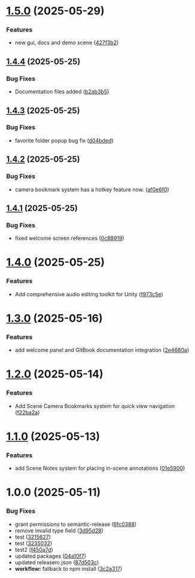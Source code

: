 # [1.5.0](https://github.com/slowac/DevToolkitSuite/compare/v1.4.4...v1.5.0) (2025-05-29)


### Features

* new gui, docs and demo scene ([427f3b2](https://github.com/slowac/DevToolkitSuite/commit/427f3b2e736f0287a840e70e75c45a905ab49663))

## [1.4.4](https://github.com/slowac/com.ogbcrew.devtoolkitsuite/compare/v1.4.3...v1.4.4) (2025-05-25)


### Bug Fixes

* Documentation files added ([b2ab3b5](https://github.com/slowac/com.ogbcrew.devtoolkitsuite/commit/b2ab3b577a21a991b05eb50c96f53984b7b5a924))

## [1.4.3](https://github.com/slowac/com.ogbcrew.devtoolkitsuite/compare/v1.4.2...v1.4.3) (2025-05-25)


### Bug Fixes

* favorite folder popup bug fix ([d04bded](https://github.com/slowac/com.ogbcrew.devtoolkitsuite/commit/d04bded517e94ce334c15e97c510bda87113b033))

## [1.4.2](https://github.com/slowac/com.ogbcrew.devtoolkitsuite/compare/v1.4.1...v1.4.2) (2025-05-25)


### Bug Fixes

* camera bookmark system has a hotkey feature now. ([af0e6f0](https://github.com/slowac/com.ogbcrew.devtoolkitsuite/commit/af0e6f006cf2eb8bcef65973457cf765bb6dcd43))

## [1.4.1](https://github.com/slowac/com.ogbcrew.devtoolkitsuite/compare/v1.4.0...v1.4.1) (2025-05-25)


### Bug Fixes

* fixed welcome screen references ([0c88919](https://github.com/slowac/com.ogbcrew.devtoolkitsuite/commit/0c88919932c1ba359fc1b1ce4b3da14012a507b6))

# [1.4.0](https://github.com/slowac/com.ogbcrew.devtoolkitsuite/compare/v1.3.0...v1.4.0) (2025-05-25)


### Features

* Add comprehensive audio editing toolkit for Unity ([f973c5e](https://github.com/slowac/com.ogbcrew.devtoolkitsuite/commit/f973c5ecbe1711752d325e76d818a37c4ea2a5fe))

# [1.3.0](https://github.com/slowac/com.ogbcrew.devtoolkitsuite/compare/v1.2.0...v1.3.0) (2025-05-16)


### Features

* add welcome panel and GitBook documentation integration ([2e4680a](https://github.com/slowac/com.ogbcrew.devtoolkitsuite/commit/2e4680ac0342bb3e049eb7a3e6517c9fa3315004))

# [1.2.0](https://github.com/slowac/com.ogbcrew.devtoolkitsuite/compare/v1.1.0...v1.2.0) (2025-05-14)


### Features

* Add Scene Camera Bookmarks system for quick view navigation ([f22ba2a](https://github.com/slowac/com.ogbcrew.devtoolkitsuite/commit/f22ba2a386d3a9edbba1cafcbe02abf5d2673fc4))

# [1.1.0](https://github.com/slowac/com.ogbcrew.devtoolkitsuite/compare/v1.0.0...v1.1.0) (2025-05-13)


### Features

* add Scene Notes system for placing in-scene annotations ([01e5900](https://github.com/slowac/com.ogbcrew.devtoolkitsuite/commit/01e59005a027fff7de538b2d5273bdcb4a2351ad))

# 1.0.0 (2025-05-11)


### Bug Fixes

* grant permissions to semantic-release ([6fc0388](https://github.com/slowac/com.ogbcrew.devtoolkitsuite/commit/6fc0388b2b33ef33984c99cb9a1da2f6f68ad6d2))
* remove invalid type field ([3d95d28](https://github.com/slowac/com.ogbcrew.devtoolkitsuite/commit/3d95d28f691520fa742c389e722419e185c228bc))
* test ([3215627](https://github.com/slowac/com.ogbcrew.devtoolkitsuite/commit/3215627e9d7d2bd04559bc53e6d95f211458e575))
* test ([3235032](https://github.com/slowac/com.ogbcrew.devtoolkitsuite/commit/323503273a7275f9b3cf943e19a37ae1c44f5923))
* test2 ([f450a7d](https://github.com/slowac/com.ogbcrew.devtoolkitsuite/commit/f450a7de005f4a3a3f394a71284ac6693f4777a5))
* updated packages ([04a10f7](https://github.com/slowac/com.ogbcrew.devtoolkitsuite/commit/04a10f78e3fbc5a540e9be1ee65209b22451ca12))
* updated releaserc.json ([87d503c](https://github.com/slowac/com.ogbcrew.devtoolkitsuite/commit/87d503ccf00eca9132d2bd077b2161fbdb41857c))
* **workflow:** fallback to npm install ([3c2a317](https://github.com/slowac/com.ogbcrew.devtoolkitsuite/commit/3c2a3179d3d661b35fafbaebd016b3dc51f0f702))
